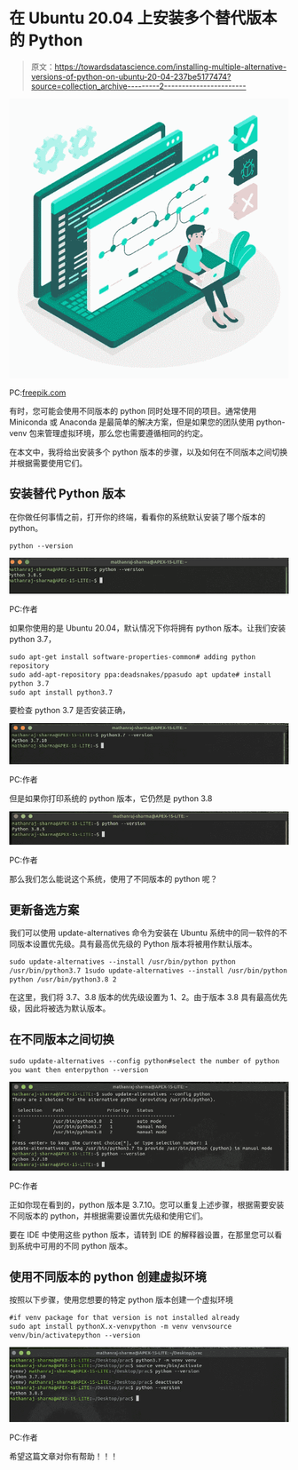 # 在 Ubuntu 20.04 上安装多个替代版本的 Python

> 原文：<https://towardsdatascience.com/installing-multiple-alternative-versions-of-python-on-ubuntu-20-04-237be5177474?source=collection_archive---------2----------------------->

![](img/a30d9d978b3e8f1a71609d1053c04704.png)

PC:[freepik.com](https://www.freepik.com/free-vector/version-control-concept-illustration_7273248.htm#page=1&query=versions&position=0)

有时，您可能会使用不同版本的 python 同时处理不同的项目。通常使用 Miniconda 或 Anaconda 是最简单的解决方案，但是如果您的团队使用 python-venv 包来管理虚拟环境，那么您也需要遵循相同的约定。

在本文中，我将给出安装多个 python 版本的步骤，以及如何在不同版本之间切换并根据需要使用它们。

## 安装替代 Python 版本

在你做任何事情之前，打开你的终端，看看你的系统默认安装了哪个版本的 python。

```
python --version
```

![](img/b1e7dd243ca5c7d02f2c9e61df25db33.png)

PC:作者

如果你使用的是 Ubuntu 20.04，默认情况下你将拥有 python 版本。让我们安装 python 3.7，

```
sudo apt-get install software-properties-common# adding python repository 
sudo add-apt-repository ppa:deadsnakes/ppasudo apt update# install python 3.7
sudo apt install python3.7
```

要检查 python 3.7 是否安装正确，

![](img/1a72b7f6b5165b6ffec06f3ffe094217.png)

PC:作者

但是如果你打印系统的 python 版本，它仍然是 python 3.8

![](img/faa0786abbd838e658dcb1d291e5d8da.png)

PC:作者

那么我们怎么能说这个系统，使用了不同版本的 python 呢？

## 更新备选方案

我们可以使用 update-alternatives 命令为安装在 Ubuntu 系统中的同一软件的不同版本设置优先级。具有最高优先级的 Python 版本将被用作默认版本。

```
sudo update-alternatives --install /usr/bin/python python /usr/bin/python3.7 1sudo update-alternatives --install /usr/bin/python python /usr/bin/python3.8 2
```

在这里，我们将 3.7、3.8 版本的优先级设置为 1、2。由于版本 3.8 具有最高优先级，因此将被选为默认版本。

## 在不同版本之间切换

```
sudo update-alternatives --config python#select the number of python you want then enterpython --version
```

![](img/40f19234b00d80488762b13a854ff205.png)

PC:作者

正如你现在看到的，python 版本是 3.7.10。您可以重复上述步骤，根据需要安装不同版本的 python，并根据需要设置优先级和使用它们。

要在 IDE 中使用这些 python 版本，请转到 IDE 的解释器设置，在那里您可以看到系统中可用的不同 python 版本。

## 使用不同版本的 python 创建虚拟环境

按照以下步骤，使用您想要的特定 python 版本创建一个虚拟环境

```
#if venv package for that version is not installed already
sudo apt install pythonX.x-venvpython -m venv venvsource venv/bin/activatepython --version
```

![](img/3b7faae03c75cc4c6c57a9af1e448de5.png)

PC:作者

希望这篇文章对你有帮助！！！